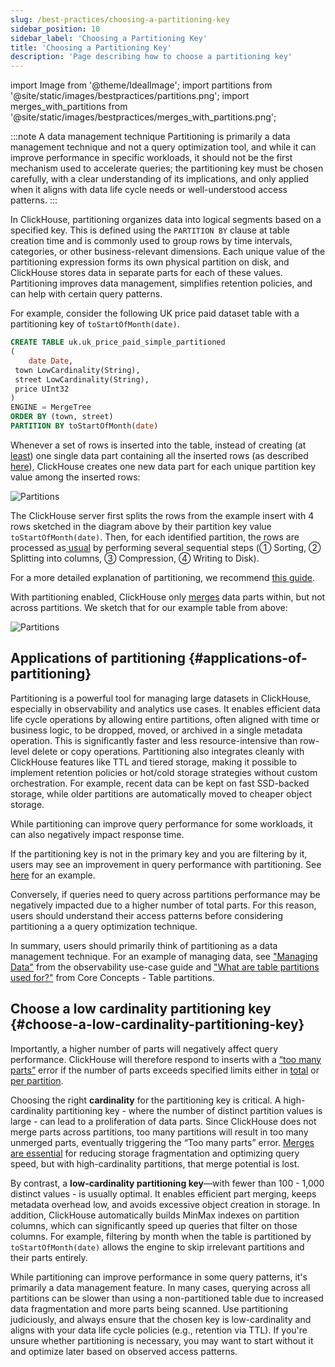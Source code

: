 ```yaml
---
slug: /best-practices/choosing-a-partitioning-key
sidebar_position: 10
sidebar_label: 'Choosing a Partitioning Key'
title: 'Choosing a Partitioning Key'
description: 'Page describing how to choose a partitioning key'
---
```


import Image from '@theme/IdealImage';
import partitions from '@site/static/images/bestpractices/partitions.png';
import merges_with_partitions from '@site/static/images/bestpractices/merges_with_partitions.png';

:::note A data management technique
Partitioning is primarily a data management technique and not a query optimization tool, and while it can improve performance in specific workloads, it should not be the first mechanism used to accelerate queries; the partitioning key must be chosen carefully, with a clear understanding of its implications, and only applied when it aligns with data life cycle needs or well-understood access patterns.
:::

In ClickHouse, partitioning organizes data into logical segments based on a specified key. This is defined using the `PARTITION BY` clause at table creation time and is commonly used to group rows by time intervals, categories, or other business-relevant dimensions. Each unique value of the partitioning expression forms its own physical partition on disk, and ClickHouse stores data in separate parts for each of these values. Partitioning improves data management, simplifies retention policies, and can help with certain query patterns.

For example, consider the following UK price paid dataset table with a partitioning key of `toStartOfMonth(date)`.

```sql
CREATE TABLE uk.uk_price_paid_simple_partitioned
(
    date Date,
 town LowCardinality(String),
 street LowCardinality(String),
 price UInt32
)
ENGINE = MergeTree
ORDER BY (town, street)
PARTITION BY toStartOfMonth(date)
```

Whenever a set of rows is inserted into the table, instead of creating (at[ least](/operations/settings/settings#max_insert_block_size)) one single data part containing all the inserted rows (as described [here](/parts)), ClickHouse creates one new data part for each unique partition key value among the inserted rows:

<Image img={partitions} size="lg" alt="Partitions" />


The ClickHouse server first splits the rows from the example insert with 4 rows sketched in the diagram above by their partition key value `toStartOfMonth(date)`. Then, for each identified partition, the rows are processed as[ usual](/parts) by performing several sequential steps (① Sorting, ② Splitting into columns, ③ Compression, ④ Writing to Disk).

For a more detailed explanation of partitioning, we recommend [this guide](/partitions).

With partitioning enabled, ClickHouse only [merges](/merges) data parts within, but not across partitions. We sketch that for our example table from above:

<Image img={merges_with_partitions} size="md" alt="Partitions" />

## Applications of partitioning {#applications-of-partitioning}

Partitioning is a powerful tool for managing large datasets in ClickHouse, especially in observability and analytics use cases. It enables efficient data life cycle operations by allowing entire partitions, often aligned with time or business logic, to be dropped, moved, or archived in a single metadata operation. This is significantly faster and less resource-intensive than row-level delete or copy operations. Partitioning also integrates cleanly with ClickHouse features like TTL and tiered storage, making it possible to implement retention policies or hot/cold storage strategies without custom orchestration. For example, recent data can be kept on fast SSD-backed storage, while older partitions are automatically moved to cheaper object storage.

While partitioning can improve query performance for some workloads, it can also negatively impact response time. 

If the partitioning key is not in the primary key and you are filtering by it, users may see an improvement in query performance with partitioning. See [here](/partitions#query-optimization) for an example.

Conversely, if queries need to query across partitions performance may be negatively impacted due to a higher number of total parts. For this reason, users should understand their access patterns before considering partitioning a a query optimization technique.

In summary, users should primarily think of partitioning as a data management technique. For an example of managing data, see ["Managing Data"](/observability/managing-data) from the observability use-case guide and ["What are table partitions used for?"](/partitions#data-management) from Core Concepts - Table partitions.

## Choose a low cardinality partitioning key {#choose-a-low-cardinality-partitioning-key}

Importantly, a higher number of parts will negatively affect query performance. ClickHouse will therefore respond to inserts with a [“too many parts”](/knowledgebase/exception-too-many-parts) error if the number of parts exceeds specified limits either in [total](/operations/settings/merge-tree-settings#max_parts_in_total) or [per partition](/operations/settings/merge-tree-settings#parts_to_throw_insert).

Choosing the right **cardinality** for the partitioning key is critical. A high-cardinality partitioning key - where the number of distinct partition values is large - can lead to a proliferation of data parts. Since ClickHouse does not merge parts across partitions, too many partitions will result in too many unmerged parts, eventually triggering the “Too many parts” error. [Merges are essential](/merges) for reducing storage fragmentation and optimizing query speed, but with high-cardinality partitions, that merge potential is lost.

By contrast, a **low-cardinality partitioning key**—with fewer than 100 - 1,000 distinct values - is usually optimal. It enables efficient part merging, keeps metadata overhead low, and avoids excessive object creation in storage. In addition, ClickHouse automatically builds MinMax indexes on partition columns, which can significantly speed up queries that filter on those columns. For example, filtering by month when the table is partitioned by `toStartOfMonth(date)` allows the engine to skip irrelevant partitions and their parts entirely.

While partitioning can improve performance in some query patterns, it's primarily a data management feature. In many cases, querying across all partitions can be slower than using a non-partitioned table due to increased data fragmentation and more parts being scanned. Use partitioning judiciously, and always ensure that the chosen key is low-cardinality and aligns with your data life cycle policies (e.g., retention via TTL). If you're unsure whether partitioning is necessary, you may want to start without it and optimize later based on observed access patterns.

